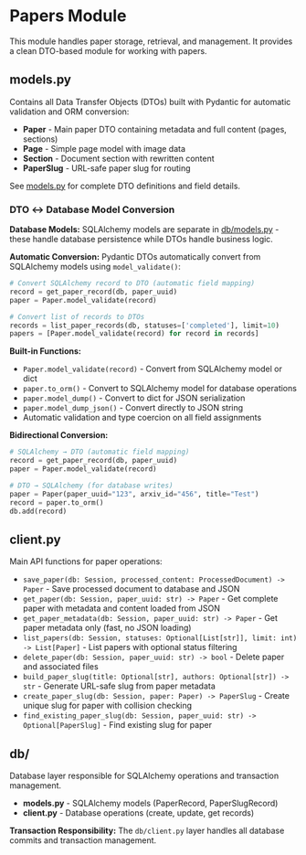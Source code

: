 # Papers Module

This module handles paper storage, retrieval, and management. It provides a clean DTO-based module for working with papers.

## models.py

Contains all Data Transfer Objects (DTOs) built with Pydantic for automatic validation and ORM conversion:

- **Paper** - Main paper DTO containing metadata and full content (pages, sections)
- **Page** - Simple page model with image data
- **Section** - Document section with rewritten content  
- **PaperSlug** - URL-safe paper slug for routing

See [models.py](./models.py) for complete DTO definitions and field details.

### DTO ↔ Database Model Conversion

**Database Models:** SQLAlchemy models are separate in [db/models.py](./db/models.py) - these handle database persistence while DTOs handle business logic.

**Automatic Conversion:** Pydantic DTOs automatically convert from SQLAlchemy models using `model_validate()`:

```python
# Convert SQLAlchemy record to DTO (automatic field mapping)
record = get_paper_record(db, paper_uuid)
paper = Paper.model_validate(record)

# Convert list of records to DTOs
records = list_paper_records(db, statuses=['completed'], limit=10)
papers = [Paper.model_validate(record) for record in records]
```

**Built-in Functions:**
- `Paper.model_validate(record)` - Convert from SQLAlchemy model or dict
- `paper.to_orm()` - Convert to SQLAlchemy model for database operations
- `paper.model_dump()` - Convert to dict for JSON serialization
- `paper.model_dump_json()` - Convert directly to JSON string
- Automatic validation and type coercion on all field assignments

**Bidirectional Conversion:**
```python
# SQLAlchemy → DTO (automatic field mapping)
record = get_paper_record(db, paper_uuid)
paper = Paper.model_validate(record)

# DTO → SQLAlchemy (for database writes)
paper = Paper(paper_uuid="123", arxiv_id="456", title="Test")
record = paper.to_orm()
db.add(record)
```

## client.py

Main API functions for paper operations:

- `save_paper(db: Session, processed_content: ProcessedDocument) -> Paper` - Save processed document to database and JSON
- `get_paper(db: Session, paper_uuid: str) -> Paper` - Get complete paper with metadata and content loaded from JSON
- `get_paper_metadata(db: Session, paper_uuid: str) -> Paper` - Get paper metadata only (fast, no JSON loading)
- `list_papers(db: Session, statuses: Optional[List[str]], limit: int) -> List[Paper]` - List papers with optional status filtering
- `delete_paper(db: Session, paper_uuid: str) -> bool` - Delete paper and associated files
- `build_paper_slug(title: Optional[str], authors: Optional[str]) -> str` - Generate URL-safe slug from paper metadata
- `create_paper_slug(db: Session, paper: Paper) -> PaperSlug` - Create unique slug for paper with collision checking
- `find_existing_paper_slug(db: Session, paper_uuid: str) -> Optional[PaperSlug]` - Find existing slug for paper

## db/

Database layer responsible for SQLAlchemy operations and transaction management.

- **models.py** - SQLAlchemy models (PaperRecord, PaperSlugRecord)
- **client.py** - Database operations (create, update, get records)

**Transaction Responsibility:** The `db/client.py` layer handles all database commits and transaction management.
